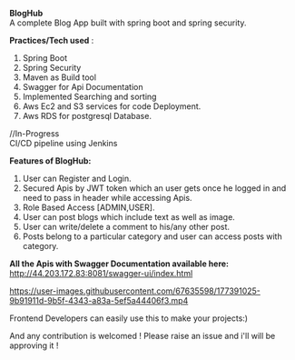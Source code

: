 **BlogHub** <br />
A complete Blog App built with spring boot and spring security.

**Practices/Tech used** :<br />
1) Spring Boot<br />
2) Spring Security<br />
3) Maven as Build tool<br />
4) Swagger for Api Documentation<br />
5) Implemented Searching and sorting <br />
6) Aws Ec2 and S3 services for code Deployment.<br />
7) Aws RDS for postgresql Database.<br />

//In-Progress<br />
CI/CD pipeline using Jenkins<br />

**Features of BlogHub:**<br />
1) User can Register and Login.<br />
2) Secured Apis by JWT token which an user gets once he logged in and need to pass in header while accessing Apis.<br />
3) Role Based Access [ADMIN,USER].<br />
4) User can post blogs which include text as well as image.<br />
5) User can write/delete a comment to his/any other post.<br />
6) Posts belong to a particular category and user can access posts with category.<br />

**All the Apis with Swagger Documentation available here:**
http://44.203.172.83:8081/swagger-ui/index.html


https://user-images.githubusercontent.com/67635598/177391025-9b91911d-9b5f-4343-a83a-5ef5a44406f3.mp4

Frontend Developers can easily use this to make your projects:)

And any contribution is welcomed ! Please raise an issue and i'll will be approving it !


